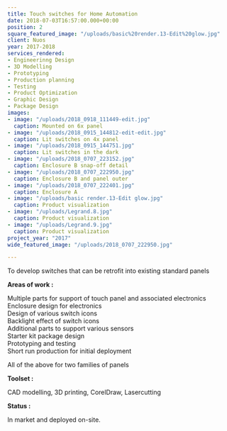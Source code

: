 ```yaml
---
title: Touch switches for Home Automation
date: 2018-07-03T16:57:00.000+00:00
position: 2
square_featured_image: "/uploads/basic%20render.13-Edit%20glow.jpg"
client: Nuos
year: 2017-2018
services_rendered:
- Engineerinng Design
- 3D Modelling
- Prototyping
- Production planning
- Testing
- Product Optimization
- Graphic Design
- Package Design
images:
- image: "/uploads/2018_0918_111449-edit.jpg"
  caption: Mounted on 6x panel
- image: "/uploads/2018_0915_144812-edit-edit.jpg"
  caption: Lit switches on 4x panel
- image: "/uploads/2018_0915_144751.jpg"
  caption: Lit switches in the dark
- image: "/uploads/2018_0707_223152.jpg"
  caption: Enclosure B snap-off detail
- image: "/uploads/2018_0707_222950.jpg"
  caption: Enclosure B and panel outer
- image: "/uploads/2018_0707_222401.jpg"
  caption: Enclosure A
- image: "/uploads/basic render.13-Edit glow.jpg"
  caption: Product visualization
- image: "/uploads/Legrand.8.jpg"
  caption: Product visualization
- image: "/uploads/Legrand.9.jpg"
  caption: Product visualization
project_year: "2017"
wide_featured_image: "/uploads/2018_0707_222950.jpg"

---
```

To develop switches that can be retrofit into existing standard panels

**Areas of work :**

Multiple parts for support of touch panel and associated electronics  
Enclosure design for electronics  
Design of various switch icons  
Backlight effect of switch icons  
Additional parts to support various sensors  
Starter kit package design  
Prototyping and testing  
Short run production for initial deployment

All of the above for two families of panels

**Toolset :**

CAD modelling, 3D printing, CorelDraw, Lasercutting

**Status :**

In market and deployed on-site.